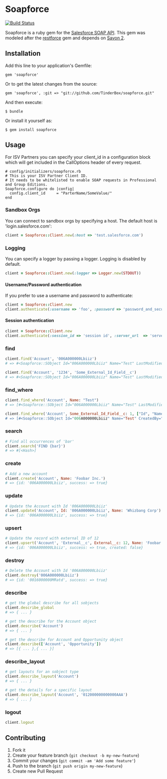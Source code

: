 # Soapforce


[![Build Status](https://travis-ci.org/TinderBox/soapforce.png)](https://travis-ci.org/TinderBox/soapforce)


Soapforce is a ruby gem for the [Salesforce SOAP API](http://www.salesforce.com/us/developer/docs/api/index.htm).
This gem was modeled after the [restforce](https://github.com/ejholmes/restforce) gem and depends on [Savon 2](http://savonrb.com/version2/).

## Installation

Add this line to your application's Gemfile:

    gem 'soapforce'

Or to get the latest changes from the source:

    gem 'soapforce', :git => "git://github.com/TinderBox/soapforce.git"

And then execute:

    $ bundle

Or install it yourself as:

    $ gem install soapforce


## Usage

For ISV Partners you can specify your client_id in a configuration block which will get included in the CallOptions header of every request.

    # config/initializers/soapforce.rb
    # This is your ISV Partner Client ID.
    # It needs to be whitelisted to enable SOAP requests in Professional and Group Editions.
    Soapforce.configure do |config|
      config.client_id     = "ParterName/SomeValue/"
    end

### Sandbox Orgs

You can connect to sandbox orgs by specifying a host. The default host is 'login.salesforce.com':

```ruby
client = Soapforce::Client.new(:host => 'test.salesforce.com')
```

### Logging

You can specify a logger by passing a logger. Logging is disabled by default.

```ruby
client = Soapforce::Client.new(:logger => Logger.new(STDOUT))
```

#### Username/Password authentication

If you prefer to use a username and password to authenticate:

```ruby
client = Soapforce::Client.new
client.authenticate(:username => 'foo', :password => 'password_and_security_token')
```

#### Session authentication

```ruby
client = Soapforce::Client.new
client.authenticate(:session_id => 'session id', :server_url  => 'server url')
```

### find

```ruby
client.find('Account', '006A000000Lbiiz')
# => #<Soapforce::SObject Id="006A000000Lbiiz" Name="Test" LastModifiedBy="005G0000003f1ABPIN" ... >

client.find('Account', '1234', 'Some_External_Id_Field__c')
# => #<Soapforce::SObject Id="006A000000Lbiiz" Name="Test" LastModifiedBy="005G0000003f1ABPIN" ... >
```

### find_where

```ruby
client.find_where('Account', Name: "Test")
# => [#<Soapforce::SObject Id="006A000000Lbiiz" Name="Test" LastModifiedBy="005G0000003f1ABPIN" ... >]

client.find_where('Account', Some_External_Id_Field__c: 1, ["Id", "Name, "CreatedBy"])
# => [#<Soapforce::SObject Id="006A000000Lbiiz" Name="Test" CreatedBy="005G0000003f1ABPIN" ... >]
```

### search

```ruby
# Find all occurrences of 'bar'
client.search('FIND {bar}')
# => #[<Hash>]
```

### create

```ruby
# Add a new account
client.create('Account', Name: 'Foobar Inc.')
# => {id: '006A000000Lbiiz', success: => true}
```

### update

```ruby
# Update the Account with Id '006A000000Lbiiz'
client.update('Account', Id: '006A000000Lbiiz', Name: 'Whizbang Corp')
# => {id: '006A000000Lbiiz', success: => true}
```

### upsert

```ruby
# Update the record with external ID of 12
client.upsert('Account', 'External__c', External__c: 12, Name: 'Foobar')
# => {id: '006A000000Lbiiz', success: => true, created: false}
```

### destroy

```ruby
# Delete the Account with Id '006A000000Lbiiz'
client.destroy('006A000000Lbiiz')
# => {id: '0016000000MRatd', success: => true}
```

### describe

```ruby
# get the global describe for all sobjects
client.describe_global
# => { ... }

# get the describe for the Account object
client.describe('Account')
# => { ... }

# get the describe for Account and Opportunity object
client.describe(['Account', 'Opportunity'])
# => [{ ... },{ ... }]
```

### describe_layout

```ruby
# get layouts for an sobject type
client.describe_layout('Account')
# => { ... }

# get the details for a specific layout
client.describe_layout('Account', '012000000000000AAA')
# => { ... }
```

### logout

```ruby
client.logout
```

## Contributing

1. Fork it
2. Create your feature branch (`git checkout -b my-new-feature`)
3. Commit your changes (`git commit -am 'Add some feature'`)
4. Push to the branch (`git push origin my-new-feature`)
5. Create new Pull Request
